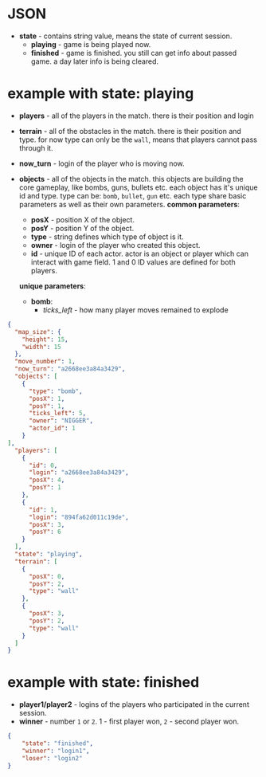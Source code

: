 # JSON
* **state** - contains string value, means the state of current session.
	* **playing** - game is being played now.
	* **finished** - game is finished. you still can get info about passed game. a day later info is being cleared.
# example with state: playing
* **players** - all of the players in the match. there is their position and login
* **terrain** - all of the obstacles in the match. there is their position and type. for now type can only be the `wall`, means that players cannot pass through it. 
* **now_turn** - login of the player who is moving now.
* **objects** - all of the objects in the match. this objects are building the core gameplay, like bombs, guns, bullets etc. each object has it's unique id and type. type can be: `bomb`, `bullet`, `gun` etc. each type share basic parameters as well as their own parameters. **common parameters**:
	* **posX** - position X of the object.
	* **posY** - position Y of the object.
	* **type** - string defines which type of object is it.
	* **owner** - login of the player who created this object.
	* **id** - unique ID of each actor. actor is an object or player which can interact with game field. 1 and 0 ID values are defined for both players.
	
	**unique parameters**:
	* **bomb**:
		* *ticks_left* - how many player moves remained to explode 
```json
{
  "map_size": {
    "height": 15,
    "width": 15
  },
  "move_number": 1,
  "now_turn": "a2668ee3a84a3429",
  "objects": [
    {
      "type": "bomb",
      "posX": 1,
      "posY": 1,
      "ticks_left": 5,
      "owner": "NIGGER",
      "actor_id": 1
    }
],
  "players": [
    {
      "id": 0,
      "login": "a2668ee3a84a3429",
      "posX": 4,
      "posY": 1
    },
    {
      "id": 1,
      "login": "894fa62d011c19de",
      "posX": 3,
      "posY": 6
    }
  ],
  "state": "playing",
  "terrain": [
    {
      "posX": 0,
      "posY": 2,
      "type": "wall"
    },
    {
      "posX": 3,
      "posY": 2,
      "type": "wall"
    }
  ]
}
```
# example with state: finished
* **player1/player2** - logins of the players who participated in the current session.
* **winner** - number `1` or `2`. 1 - first player won, `2` - second player won.
```json
{
	"state": "finished",
	"winner": "login1",
	"loser": "login2"
}
```